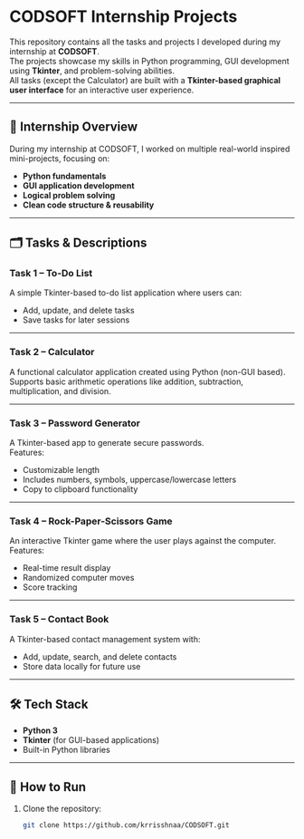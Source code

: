 # CODSOFT Internship Projects

This repository contains all the tasks and projects I developed during my internship at **CODSOFT**.  
The projects showcase my skills in Python programming, GUI development using **Tkinter**, and problem-solving abilities.  
All tasks (except the Calculator) are built with a **Tkinter-based graphical user interface** for an interactive user experience.

---

## 📌 Internship Overview
During my internship at CODSOFT, I worked on multiple real-world inspired mini-projects, focusing on:
- **Python fundamentals**
- **GUI application development**
- **Logical problem solving**
- **Clean code structure & reusability**

---

## 🗂 Tasks & Descriptions

### **Task 1 – To-Do List**
A simple Tkinter-based to-do list application where users can:
- Add, update, and delete tasks
- Save tasks for later sessions

---

### **Task 2 – Calculator**
A functional calculator application created using Python (non-GUI based).  
Supports basic arithmetic operations like addition, subtraction, multiplication, and division.

---

### **Task 3 – Password Generator**
A Tkinter-based app to generate secure passwords.  
Features:
- Customizable length
- Includes numbers, symbols, uppercase/lowercase letters
- Copy to clipboard functionality

---

### **Task 4 – Rock-Paper-Scissors Game**
An interactive Tkinter game where the user plays against the computer.  
Features:
- Real-time result display
- Randomized computer moves
- Score tracking

---

### **Task 5 – Contact Book**
A Tkinter-based contact management system with:
- Add, update, search, and delete contacts
- Store data locally for future use

---

## 🛠 Tech Stack
- **Python 3**
- **Tkinter** (for GUI-based applications)
- Built-in Python libraries

---

## 🚀 How to Run
1. Clone the repository: 
   ```bash
   git clone https://github.com/krrisshnaa/CODSOFT.git
   ```
